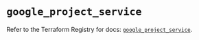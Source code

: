 # `google_project_service`

Refer to the Terraform Registry for docs: [`google_project_service`](https://registry.terraform.io/providers/drfaust92/google/4.16.4/docs/resources/project_service).
